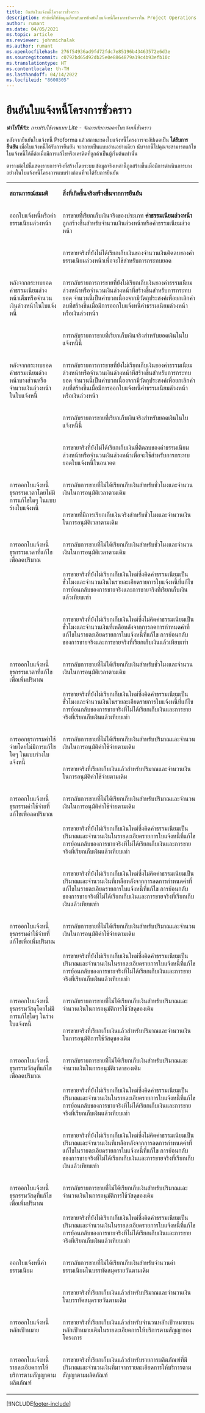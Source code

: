 ```yaml
---
title: ยืนยันใบแจ้งหนี้โครงการชั่วคราว
description: หัวข้อนี้ให้ข้อมูลเกี่ยวกับการยืนยันใบแจ้งหนี้โครงการชั่วคราวใน Project Operations
author: rumant
ms.date: 04/05/2021
ms.topic: article
ms.reviewer: johnmichalak
ms.author: rumant
ms.openlocfilehash: 276f54936ad9fd72fdc7e85196b43463572e6d3e
ms.sourcegitcommit: c0792bd65d92db25e0e8864879a19c4b93efb10c
ms.translationtype: HT
ms.contentlocale: th-TH
ms.lasthandoff: 04/14/2022
ms.locfileid: "8600305"
---
```

# <a name="confirm-a-proforma-project-invoice"></a>ยืนยันใบแจ้งหนี้โครงการชั่วคราว 

_**นำไปใช้กับ:** การปรับใช้งานแบบ Lite - จัดการกับการออกใบแจ้งหนี้ชั่วคราว_


หลังจากยืนยันใบแจ้งหนี้ Proforma แล้วสถานะของใบแจ้งหนี้โครงการจะอัปเดตเป็น **ได้รับการยืนยัน** เมื่อใบแจ้งหนี้ได้รับการยืนยัน จะกลายเป็นแบบอ่านอย่างเดียว นับจากนี้ไปคุณจะสามารถแก้ไขใบแจ้งหนี้ได้ก็ต่อเมื่อมีการแก้ไขหรือเครดิตที่ลูกค้าเป็นผู้เริ่มต้นเท่านั้น

ตารางต่อไปนี้แสดงรายการจริงที่สร้างโดยระบบ ข้อมูลจริงเหล่านี้ถูกสร้างขึ้นเมื่อมีการดำเนินการบางอย่างในใบแจ้งหนี้โครงการแบบร่างก่อนที่จะได้รับการยืนยัน

<table border="0" cellspacing="0" cellpadding="0">
    <tbody>
        <tr>
            <td width="216" valign="top">
                <p>
                    <strong>สถานการณ์สมมติ</strong>
                </p>
            </td>
            <td width="808" valign="top">
                <p>
                    <strong>สิ่งที่เกิดขึ้นจริงสร้างขึ้นจากการยืนยัน</strong>
                </p>
            </td>
        </tr>
        <tr>
            <td width="216" rowspan="2" valign="top">
                <p>
ออกใบแจ้งหนี้หรือค่าธรรมเนียมล่วงหน้า </p>
            </td>
            <td width="408" valign="top">
                <p>
การขายที่เรียกเก็บเงินจริงของประเภท <strong>ค่าธรรมเนียมล่วงหน้า</strong> ถูกสร้างขึ้นสำหรับจำนวนเงินล่วงหน้าหรือค่าธรรมเนียมล่วงหน้า
                </p>
            </td>
        </tr>
        <tr>
            <td width="408" valign="top">
                <p>
การขายจริงที่ยังไม่ได้เรียกเก็บเงินของจำนวนเงินติดลบของค่าธรรมเนียมล่วงหน้าเพื่อจะใช้สำหรับการกระทบยอด
                </p>
            </td>
        </tr>
        <tr>
            <td width="216" rowspan="2" valign="top">
                <p>
หลังจากกระทบยอดค่าธรรมเนียมล่วงหน้าเต็มหรือจำนวนเงินล่วงหน้าในใบแจ้งหนี้
                </p>
            </td>
            <td width="408" valign="top">
                <p>
การกลับรายการการขายที่ยังไม่เรียกเก็บเงินของค่าธรรมเนียมล่วงหน้าหรือจำนวนเงินล่วงหน้าที่สร้างขึ้นสำหรับการกระทบยอด จำนวนนี้เป็นค่าบวกเนื่องจากมีวัตถุประสงค์เพื่อยกเลิกค่าลบที่สร้างขึ้นเมื่อมีการออกใบแจ้งหนี้ค่าธรรมเนียมล่วงหน้าหรือเงินล่วงหน้า
                </p>
            </td>
        </tr>
        <tr>
            <td width="408" valign="top">
                <p>
การกลับรายการขายที่เรียกเก็บเงินจริงสำหรับยอดเงินในใบแจ้งหนี้นี้
                </p>
            </td>
        </tr>
        <tr>
            <td width="216" rowspan="3" valign="top">
                <p>
หลังจากกระทบยอดค่าธรรมเนียมล่วงหน้าบางส่วนหรือจำนวนเงินล่วงหน้าในใบแจ้งหนี้
                </p>
            </td>
            <td width="408" valign="top">
                <p>
การกลับรายการการขายที่ยังไม่เรียกเก็บเงินของค่าธรรมเนียมล่วงหน้าหรือจำนวนเงินล่วงหน้าที่สร้างขึ้นสำหรับการกระทบยอด จำนวนนี้เป็นค่าบวกเนื่องจากมีวัตถุประสงค์เพื่อยกเลิกค่าลบที่สร้างขึ้นเมื่อมีการออกใบแจ้งหนี้ค่าธรรมเนียมล่วงหน้าหรือเงินล่วงหน้า
                </p>
            </td>
        </tr>
        <tr>
            <td width="408" valign="top">
                <p>
การกลับรายการขายที่เรียกเก็บเงินจริงสำหรับยอดเงินในใบแจ้งหนี้นี้
                </p>
            </td>
        </tr>
        <tr>
            <td width="408" valign="top">
                <p>
การขายจริงที่ยังไม่ได้เรียกเก็บเงินที่ติดลบของค่าธรรมเนียมล่วงหน้าหรือจำนวนเงินล่วงหน้าเพื่อจะใช้สำหรับการกระทบยอดใบแจ้งหนี้ในอนาคต
                </p>
            </td>
        </tr>
        <tr>
            <td width="216" rowspan="2" valign="top">
                <p>
การออกใบแจ้งหนี้ธุรกรรมเวลาโดยไม่มีการแก้ไขใดๆ ในแบบร่างใบแจ้งหนี้
                </p>
            </td>
            <td width="408" valign="top">
                <p>
การกลับการขายที่ไม่ได้เรียกเก็บเงินสำหรับชั่วโมงและจำนวนเงินในการอนุมัติเวลาตามเดิม
                </p>
            </td>
        </tr>
        <tr>
            <td width="408" valign="top">
                <p>
การขายที่มีการเรียกเก็บเงินจริงสำหรับชั่วโมงและจำนวนเงินในการอนุมัติเวลาตามเดิม
                </p>
            </td>
        </tr>
        <tr>
            <td width="216" rowspan="3" valign="top">
                <p>
การออกใบแจ้งหนี้ธุรกรรมเวลาที่แก้ไขเพื่อลดปริมาณ
                </p>
            </td>
            <td width="408" valign="top">
                <p>
การกลับการขายที่ไม่ได้เรียกเก็บเงินสำหรับชั่วโมงและจำนวนเงินในการอนุมัติเวลาตามเดิม
                </p>
            </td>
        </tr>
        <tr>
            <td width="408" valign="top">
                <p>
การขายจริงที่ยังไม่เรียกเก็บเงินใหม่ซึ่งคิดค่าธรรมเนียมเป็นชั่วโมงและจำนวนเงินในรายละเอียดรายการใบแจ้งหนี้ที่แก้ไข การย้อนกลับของการขายจริงและการขายจริงที่เรียกเก็บเงินแล้วเทียบเท่า
                </p>
            </td>
        </tr>
        <tr>
            <td width="408" valign="top">
                <p>
การขายจริงที่ยังไม่เรียกเก็บเงินใหม่ซึ่งไม่คิดค่าธรรมเนียมเป็นชั่วโมงและจำนวนเงินที่เหลือหลังจากการลดการกำหนดค่าที่แก้ไขในรายละเอียดรายการใบแจ้งหนี้ที่แก้ไข การย้อนกลับของการขายจริงและการขายจริงที่เรียกเก็บเงินแล้วเทียบเท่า
                </p>
            </td>
        </tr>
        <tr>
            <td width="216" rowspan="2" valign="top">
                <p>
การออกใบแจ้งหนี้ธุรกรรมเวลาที่แก้ไขเพื่อเพิ่มปริมาณ
                </p>
            </td>
            <td width="408" valign="top">
                <p>
การกลับการขายที่ไม่ได้เรียกเก็บเงินสำหรับชั่วโมงและจำนวนเงินในการอนุมัติเวลาตามเดิม
                </p>
            </td>
        </tr>
        <tr>
            <td width="408" valign="top">
                <p>
การขายจริงที่ยังไม่เรียกเก็บเงินใหม่ซึ่งคิดค่าธรรมเนียมเป็นชั่วโมงและจำนวนเงินในรายละเอียดรายการใบแจ้งหนี้ที่แก้ไข การย้อนกลับของการขายจริงที่ไม่ได้เรียกเก็บเงินและการขายจริงที่เรียกเก็บเงินแล้วเทียบเท่า
                </p>
            </td>
        </tr>
        <tr>
            <td width="216" rowspan="2" valign="top">
                <p>
การออกธุรกรรมค่าใช้จ่ายโดยไม่มีการแก้ไขใดๆ ในแบบร่างใบแจ้งหนี้
                </p>
            </td>
            <td width="408" valign="top">
                <p>
การกลับการขายที่ไม่ได้เรียกเก็บเงินสำหรับปริมาณและจำนวนเงินในการอนุมัติค่าใช้จ่ายตามเดิม
                </p>
            </td>
        </tr>
        <tr>
            <td width="408" valign="top">
                <p>
การขายจริงที่เรียกเก็บเงินแล้วสำหรับปริมาณและจำนวนเงินในการอนุมัติค่าใช้จ่ายตามเดิม </p>
            </td>
        </tr>
        <tr>
            <td width="216" rowspan="3" valign="top">
                <p>
การออกใบแจ้งหนี้ธุรกรรมค่าใช้จ่ายที่แก้ไขเพื่อลดปริมาณ
                </p>
            </td>
            <td width="408" valign="top">
                <p>
การกลับการขายที่ไม่ได้เรียกเก็บเงินสำหรับปริมาณและจำนวนเงินในการอนุมัติค่าใช้จ่ายตามเดิม
                </p>
            </td>
        </tr>
        <tr>
            <td width="408" valign="top">
                <p>
การขายจริงที่ยังไม่เรียกเก็บเงินใหม่ซึ่งคิดค่าธรรมเนียมเป็นปริมาณและจำนวนเงินในรายละเอียดรายการใบแจ้งหนี้ที่แก้ไข การย้อนกลับของการขายจริงที่ไม่ได้เรียกเก็บเงินและการขายจริงที่เรียกเก็บเงินแล้วเทียบเท่า
                </p>
            </td>
        </tr>
        <tr>
            <td width="408" valign="top">
                <p>
การขายจริงที่ยังไม่เรียกเก็บเงินใหม่ซึ่งไม่คิดค่าธรรมเนียมเป็นปริมาณและจำนวนเงินที่เหลือหลังจากการลดการกำหนดค่าที่แก้ไขในรายละเอียดรายการใบแจ้งหนี้ที่แก้ไข การย้อนกลับของการขายจริงที่ไม่ได้เรียกเก็บเงินและการขายจริงที่เรียกเก็บเงินแล้วเทียบเท่า
                </p>
            </td>
        </tr>
        <tr>
            <td width="216" rowspan="2" valign="top">
                <p>
การออกใบแจ้งหนี้ธุรกรรมค่าใช้จ่ายที่แก้ไขเพื่อเพิ่มปริมาณ
                </p>
            </td>
            <td width="408" valign="top">
                <p>
การกลับการขายที่ไม่ได้เรียกเก็บเงินสำหรับปริมาณและจำนวนเงินในการอนุมัติค่าใช้จ่ายตามเดิม
                </p>
            </td>
        </tr>
        <tr>
            <td width="408" valign="top">
                <p>
การขายจริงที่ยังไม่เรียกเก็บเงินใหม่ซึ่งคิดค่าธรรมเนียมเป็นปริมาณและจำนวนเงินในรายละเอียดรายการใบแจ้งหนี้ที่แก้ไข การย้อนกลับของการขายจริงที่ไม่ได้เรียกเก็บเงินและการขายจริงที่เรียกเก็บเงินแล้วเทียบเท่า 
                </p>
            </td>
        </tr>
        <tr>
            <td width="216" rowspan="2" valign="top">
                <p>
การออกใบแจ้งหนี้ธุรกรรมวัสดุโดยไม่มีการแก้ไขใดๆ ในร่างใบแจ้งหนี้
                </p>
            </td>
            <td width="408" valign="top">
                <p>
การกลับรายการขายที่ไม่ได้เรียกเก็บเงินสำหรับปริมาณและจำนวนเงินในการอนุมัติการใช้วัสดุของเดิม
                </p>
            </td>
        </tr>
        <tr>
            <td width="408" valign="top">
                <p>
การขายจริงที่เรียกเก็บเงินแล้วสำหรับปริมาณและจำนวนเงินในการอนุมัติการใช้วัสดุของเดิม
                </p>
            </td>
        </tr>
        <tr>
            <td width="216" rowspan="3" valign="top">
                <p>
การออกใบแจ้งหนี้ธุรกรรมวัสดุที่แก้ไขเพื่อลดปริมาณ
                </p>
            </td>
            <td width="408" valign="top">
                <p>
การกลับรายการขายที่ไม่ได้เรียกเก็บเงินสำหรับปริมาณและจำนวนเงินในการอนุมัติเวลาของเดิม
                </p>
            </td>
        </tr>
        <tr>
            <td width="408" valign="top">
                <p>
การขายจริงที่ยังไม่เรียกเก็บเงินใหม่ซึ่งคิดค่าธรรมเนียมเป็นปริมาณและจำนวนเงินในรายละเอียดรายการใบแจ้งหนี้ที่แก้ไข การย้อนกลับของการขายจริงที่ไม่ได้เรียกเก็บเงินและการขายจริงที่เรียกเก็บเงินแล้วเทียบเท่า
                </p>
            </td>
        </tr>
        <tr>
            <td width="408" valign="top">
                <p>
การขายจริงที่ยังไม่เรียกเก็บเงินใหม่ซึ่งไม่คิดค่าธรรมเนียมเป็นปริมาณและจำนวนเงินที่เหลือหลังจากการลดการกำหนดค่าที่แก้ไขในรายละเอียดรายการใบแจ้งหนี้ที่แก้ไข การย้อนกลับของการขายจริงที่ไม่ได้เรียกเก็บเงินและการขายจริงที่เรียกเก็บเงินแล้วเทียบเท่า
                </p>
            </td>
        </tr>
        <tr>
            <td width="216" rowspan="2" valign="top">
                <p>
การออกใบแจ้งหนี้ธุรกรรมวัสดุที่แก้ไขเพื่อเพิ่มปริมาณ
                </p>
            </td>
            <td width="408" valign="top">
                <p>
การกลับรายการขายที่ไม่ได้เรียกเก็บเงินสำหรับปริมาณและจำนวนเงินในการอนุมัติการใช้วัสดุของเดิม
                </p>
            </td>
        </tr>
        <tr>
            <td width="408" valign="top">
                <p>
การขายจริงที่ยังไม่เรียกเก็บเงินใหม่ซึ่งคิดค่าธรรมเนียมเป็นปริมาณและจำนวนเงินในรายละเอียดรายการใบแจ้งหนี้ที่แก้ไข การย้อนกลับของการขายจริงที่ไม่ได้เรียกเก็บเงินและการขายจริงที่เรียกเก็บเงินแล้วเทียบเท่า
                </p>
            </td>
        </tr>
        <tr>
            <td width="216" rowspan="2" valign="top">
                <p>
ออกใบแจ้งหนี้ค่าธรรมเนียม
                </p>
            </td>
            <td width="408" valign="top">
                <p>
การกลับการขายที่ไม่ได้เรียกเก็บเงินสำหรับจำนวนค่าธรรมเนียมในบรรทัดสมุดรายวันตามเดิม
                </p>
            </td>
        </tr>
        <tr>
            <td width="408" valign="top">
                <p>
การขายจริงที่เรียกเก็บเงินแล้วสำหรับปริมาณและจำนวนเงินในบรรทัดสมุดรายวันตามเดิม
                </p>
            </td>
        </tr>
        <tr>
            <td width="216" valign="top">
                <p>
การออกใบแจ้งหนี้หลักเป้าหมาย
                </p>
            </td>
            <td width="408" valign="top">
                <p>
การขายจริงที่เรียกเก็บเงินแล้วสำหรับจำนวนหลักเป้าหมายบนหลักเป้าหมายเดิมในรายละเอียดการให้บริการตามสัญญาของโครงการ
                </p>
            </td>
        </tr>
        <tr>
            <td width="216" valign="top">
                <p>
การออกใบแจ้งหนี้รายละเอียดการให้บริการตามสัญญาตามผลิตภัณฑ์
                </p>
            </td>
            <td width="408" valign="top">
                <p>
การขายจริงที่เรียกเก็บเงินแล้วสำหรับรายการผลิตภัณฑ์ที่มีปริมาณและจำนวนเงินที่มาจากรายละเอียดการให้บริการตามสัญญาตามผลิตภัณฑ์
                </p>
            </td>
        </tr>
    </tbody>
</table>


[!INCLUDE[footer-include](../../includes/footer-banner.md)]
